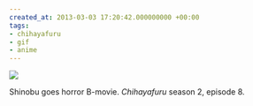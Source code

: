 ```yaml
---
created_at: 2013-03-03 17:20:42.000000000 +00:00
tags:
- chihayafuru
- gif
- anime
---
```


![](/blog/media/tumblr_mj3hijyBnP1qim2zwo1_500.gif)

Shinobu goes horror B-movie. *Chihayafuru* season 2, episode 8.
